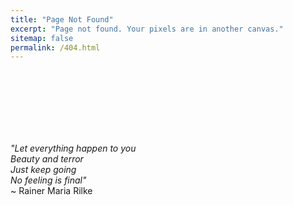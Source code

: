 ```yaml
---
title: "Page Not Found"
excerpt: "Page not found. Your pixels are in another canvas."
sitemap: false
permalink: /404.html
---
```

 <br>
<br>
<br>
<br>
<br>
<br>

<i>"Let everything happen to you <br>
Beauty and terror <br>
Just keep going <br>
No feeling is final"</i> <br>
~ Rainer Maria Rilke

